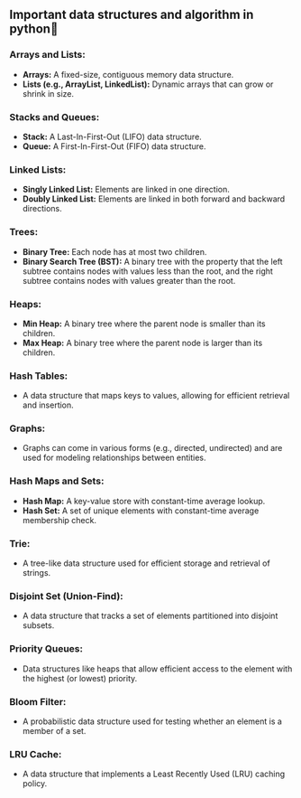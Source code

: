 ## Important data structures and algorithm in python🎉 

### Arrays and Lists:

- **Arrays:** A fixed-size, contiguous memory data structure.
- **Lists (e.g., ArrayList, LinkedList):** Dynamic arrays that can grow or shrink in size.

### Stacks and Queues:

- **Stack:** A Last-In-First-Out (LIFO) data structure.
- **Queue:** A First-In-First-Out (FIFO) data structure.

### Linked Lists:

- **Singly Linked List:** Elements are linked in one direction.
- **Doubly Linked List:** Elements are linked in both forward and backward directions.

### Trees:

- **Binary Tree:** Each node has at most two children.
- **Binary Search Tree (BST):** A binary tree with the property that the left subtree contains nodes with values less than the root, and the right subtree contains nodes with values greater than the root.

### Heaps:

- **Min Heap:** A binary tree where the parent node is smaller than its children.
- **Max Heap:** A binary tree where the parent node is larger than its children.

### Hash Tables:

- A data structure that maps keys to values, allowing for efficient retrieval and insertion.

### Graphs:

- Graphs can come in various forms (e.g., directed, undirected) and are used for modeling relationships between entities.

### Hash Maps and Sets:

- **Hash Map:** A key-value store with constant-time average lookup.
- **Hash Set:** A set of unique elements with constant-time average membership check.

### Trie:

- A tree-like data structure used for efficient storage and retrieval of strings.

### Disjoint Set (Union-Find):

- A data structure that tracks a set of elements partitioned into disjoint subsets.

### Priority Queues:

- Data structures like heaps that allow efficient access to the element with the highest (or lowest) priority.

### Bloom Filter:

- A probabilistic data structure used for testing whether an element is a member of a set.

### LRU Cache:

- A data structure that implements a Least Recently Used (LRU) caching policy.
